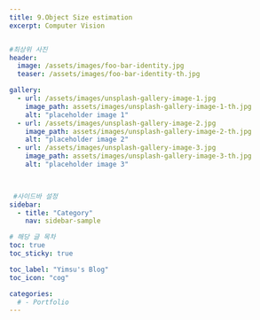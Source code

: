 ```yaml
---
title: 9.Object Size estimation
excerpt: Computer Vision


#최상위 사진
header:
  image: /assets/images/foo-bar-identity.jpg
  teaser: /assets/images/foo-bar-identity-th.jpg

gallery:
  - url: /assets/images/unsplash-gallery-image-1.jpg
    image_path: assets/images/unsplash-gallery-image-1-th.jpg
    alt: "placeholder image 1"
  - url: /assets/images/unsplash-gallery-image-2.jpg
    image_path: assets/images/unsplash-gallery-image-2-th.jpg
    alt: "placeholder image 2"
  - url: /assets/images/unsplash-gallery-image-3.jpg
    image_path: assets/images/unsplash-gallery-image-3-th.jpg
    alt: "placeholder image 3"
    


 #사이드바 설정 
sidebar:
  - title: "Category"
    nav: sidebar-sample

# 해당 글 목차
toc: true
toc_sticky: true

toc_label: "Yimsu's Blog"
toc_icon: "cog"

categories:
  # - Portfolio
---
```

<!-- 
A4를 기준으로 해서 패드의 사이즈를 측정


<br/>

![image](/assets/images/sizeEstimation1.png)

<br/>



<br/>

![image](/assets/images/sizeEstimation2.png)

<br/>



<br/>

![image](/assets/images/sizeEstimation3.png)

<br/> -->
